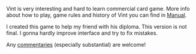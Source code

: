 
Vint is very interesting and hard to learn commercial card game. More info about how to play, game rules and history of Vint 
you can find in <a href="https://github.com/Altav1sta/Vint/blob/master/Manual.pdf">Manual</a>.

I created this game to help my friend with his diploma. This version is not final. I gonna hardly improve interface and try to fix mistakes.

Any <a href="https://github.com/Altav1sta/Vint/issues/1">commentaries</a> (especially substantial) are welcome!




